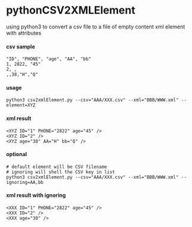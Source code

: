 # pythonCSV2XMLElement
using python3 to convert a csv file to a file of empty content xml element with attributes

#### csv sample
```
"ID", "PHONE", "age", "AA", "bb"
1, 2822, "45"
2, , 
,,38,"H","Q"
```

#### usage
```
python3 csv2xmlElement.py --csv="AAA/XXX.csv" --xml="BBB/WWW.xml" --element=XYZ
```

#### xml result
```
<XYZ ID="1" PHONE="2822" age="45" />
<XYZ ID="2" />
<XYZ age="38" AA="H" bb="Q" />
```

#### optional
```
# default element will be CSV filename
# ignoring will shell the CSV key in list
python3 csv2xmlElement.py --csv="AAA/XXX.csv" --xml="BBB/WWW.xml" --ignoring=AA,bb
```

#### xml result with ignoring
```
<XXX ID="1" PHONE="2822" age="45" />
<XXX ID="2" />
<XXX age="38" />
```
